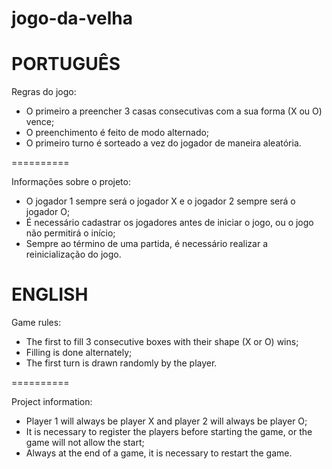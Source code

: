 # jogo-da-velha

# PORTUGUÊS

Regras do jogo:
 - O primeiro a preencher 3 casas consecutivas com a sua forma (X ou O) vence;
 - O preenchimento é feito de modo alternado;
 - O primeiro turno é sorteado a vez do jogador de maneira aleatória.
 
  ==========
  
Informações sobre o projeto:
 - O jogador 1 sempre será o jogador X e o jogador 2 sempre será o jogador O;
 - É necessário cadastrar os jogadores antes de iniciar o jogo, ou o jogo não permitirá o início;
 - Sempre ao término de uma partida, é necessário realizar a reinicialização do jogo.
 
 # ENGLISH
 
Game rules:
   - The first to fill 3 consecutive boxes with their shape (X or O) wins;
   - Filling is done alternately;
   - The first turn is drawn randomly by the player.
 
  ==========
  
Project information:
   - Player 1 will always be player X and player 2 will always be player O;
   - It is necessary to register the players before starting the game, or the game will not allow the start;
   - Always at the end of a game, it is necessary to restart the game.
